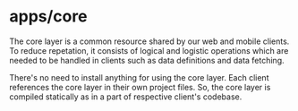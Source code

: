 # apps/core

The core layer is a common resource shared by our web and mobile clients. To reduce repetation, it consists of logical and logistic operations which are needed to be handled in clients such as data definitions and data fetching.

There's no need to install anything for using the core layer. Each client references the core layer in their own project files. So, the core layer is compiled statically as in a part of respective client's codebase.
